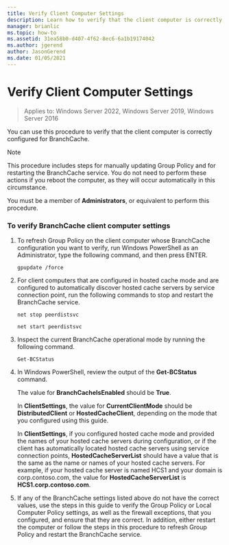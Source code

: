 ```yaml
---
title: Verify Client Computer Settings
description: Learn how to verify that the client computer is correctly configured for BranchCache.
manager: brianlic
ms.topic: how-to
ms.assetid: 31ea58b0-d407-4f62-8ec6-6a1b19174042
ms.author: jgerend
author: JasonGerend
ms.date: 01/05/2021
---
```

# Verify Client Computer Settings

>Applies to: Windows Server 2022, Windows Server 2019, Windows Server 2016

You can use this procedure to verify that the client computer is correctly configured for BranchCache.

> [!NOTE]
> This procedure includes steps for manually updating Group Policy and for restarting the BranchCache service. You do not need to perform these actions if you reboot the computer, as they will occur automatically in this circumstance.

You must be a member of **Administrators**, or equivalent to perform this procedure.

### To verify BranchCache client computer settings

1.  To refresh Group Policy on the client computer whose BranchCache configuration you want to verify, run Windows PowerShell as an Administrator, type the following command, and then press ENTER.

    `gpupdate /force`

2.  For client computers that are configured in hosted cache mode and are configured to automatically discover hosted cache servers by service connection point, run the following commands to stop and restart the BranchCache service.

    `net stop peerdistsvc`

    `net start peerdistsvc`

3.  Inspect the current BranchCache operational mode by running the following command.

    `Get-BCStatus`

4.  In Windows PowerShell, review the output of the **Get-BCStatus** command.

    The value for **BranchCacheIsEnabled** should be **True**.

    In **ClientSettings**, the value for **CurrentClientMode** should be **DistributedClient** or **HostedCacheClient**, depending on the mode that you configured using this guide.

    In **ClientSettings**, if you configured hosted cache mode and provided the names of your hosted cache servers during configuration, or if the client has automatically located hosted cache servers using service connection points, **HostedCacheServerList** should have a value that is the same as the name or names of your hosted cache servers. For example, if your hosted cache server is named HCS1 and your domain is corp.contoso.com, the value for **HostedCacheServerList** is **HCS1.corp.contoso.com**.

5.  If any of the BranchCache settings listed above do not have the correct values, use the steps in this guide to verify the Group Policy or Local Computer Policy settings, as well as the firewall exceptions, that you configured, and ensure that they are correct. In addition, either restart the computer or follow the steps in this procedure to refresh Group Policy and restart the BranchCache service.




